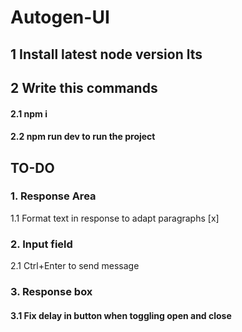 # Autogen-UI

## 1 Install latest node version lts
## 2 Write this commands
#### 2.1 npm i
#### 2.2 npm run dev to run the project

## TO-DO

### 1. Response Area
1.1 Format text in response to adapt paragraphs [x]

### 2. Input field
2.1 Ctrl+Enter to send message

### 3. Response box

#### 3.1 Fix delay in button when toggling open and close
